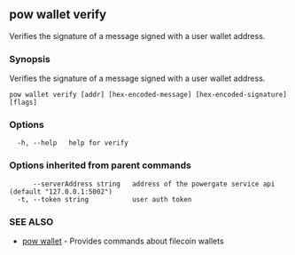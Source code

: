 ## pow wallet verify

Verifies the signature of a message signed with a user wallet address.

### Synopsis

Verifies the signature of a message signed with a user wallet address.

```
pow wallet verify [addr] [hex-encoded-message] [hex-encoded-signature] [flags]
```

### Options

```
  -h, --help   help for verify
```

### Options inherited from parent commands

```
      --serverAddress string   address of the powergate service api (default "127.0.0.1:5002")
  -t, --token string           user auth token
```

### SEE ALSO

* [pow wallet](pow_wallet.md)	 - Provides commands about filecoin wallets

